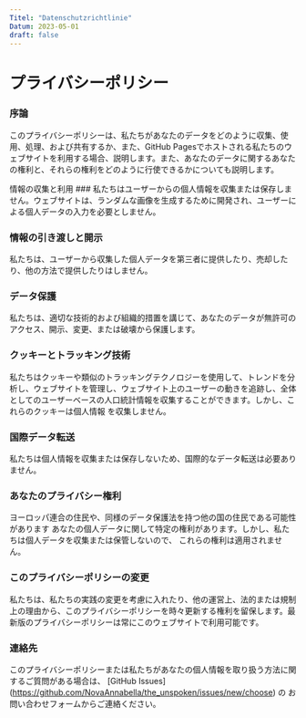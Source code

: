 ```yaml
---
Titel: "Datenschutzrichtlinie"
Datum: 2023-05-01
draft: false
---
```



# プライバシーポリシー



### 序論

このプライバシーポリシーは、私たちがあなたのデータをどのように収集、使用、処理、および共有するか、また、GitHub Pagesでホストされる私たちのウェブサイトを利用する場合、説明します。また、あなたのデータに関するあなたの権利と、それらの権利をどのように行使できるかについても説明します。

情報の収集と利用 ###
私たちはユーザーからの個人情報を収集または保存しません。ウェブサイトは、ランダムな画像を生成するために開発され、ユーザーによる個人データの入力を必要としません。

### 情報の引き渡しと開示

私たちは、ユーザーから収集した個人データを第三者に提供したり、売却したり、他の方法で提供したりはしません。

### データ保護

私たちは、適切な技術的および組織的措置を講じて、あなたのデータが無許可のアクセス、開示、変更、または破壊から保護します。

### クッキーとトラッキング技術

私たちはクッキーや類似のトラッキングテクノロジーを使用して、トレンドを分析し、ウェブサイトを管理し、ウェブサイト上のユーザーの動きを追跡し、全体としてのユーザーベースの人口統計情報を収集することができます。しかし、これらのクッキーは個人情報
を収集しません。

### 国際データ転送

私たちは個人情報を収集または保存しないため、国際的なデータ転送は必要ありません。

### あなたのプライバシー権利


ヨーロッパ連合の住民や、同様のデータ保護法を持つ他の国の住民である可能性があります あなたの個人データに関して特定の権利があります。しかし、私たちは個人データを収集または保管しないので、 これらの権利は適用されません。

### このプライバシーポリシーの変更

私たちは、私たちの実践の変更を考慮に入れたり、他の運営上、法的または規制上の理由から、このプライバシーポリシーを時々更新する権利を留保します。最新版のプライバシーポリシーは常にこのウェブサイトで利用可能です。

### 連絡先

このプライバシーポリシーまたは私たちがあなたの個人情報を取り扱う方法に関するご質問がある場合は、
[GitHub Issues] (https://github.com/NovaAnnabella/the_unspoken/issues/new/choose) の
お問い合わせフォームからご連絡ください。
